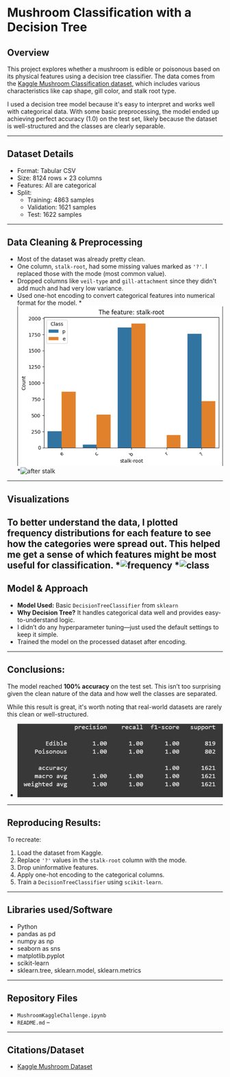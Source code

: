 # Mushroom Classification with a Decision Tree

## Overview

This project explores whether a mushroom is edible or poisonous based on its physical features using a decision tree classifier. The data comes from the [Kaggle Mushroom Classification dataset](https://www.kaggle.com/datasets/uciml/mushroom-classification/data), which includes various characteristics like cap shape, gill color, and stalk root type.  

I used a decision tree model because it's easy to interpret and works well with categorical data. With some basic preprocessing, the model ended up achieving perfect accuracy (1.0) on the test set, likely because the dataset is well-structured and the classes are clearly separable.

---

## Dataset Details

- Format: Tabular CSV
- Size: 8124 rows × 23 columns
- Features: All are categorical
- Split:  
  - Training: 4863 samples  
  - Validation: 1621 samples  
  - Test: 1622 samples

---

## Data Cleaning & Preprocessing

- Most of the dataset was already pretty clean.
- One column, `stalk-root`, had some missing values marked as `'?'`. I replaced those with the mode (most common value).
- Dropped columns like `veil-type` and `gill-attachment` since they didn't add much and had very low variance.
- Used one-hot encoding to convert categorical features into numerical format for the model.
*![stalk picture](stalk.png)
*![after stalk](afterstalk.png)
---

## Visualizations

To better understand the data, I plotted frequency distributions for each feature to see how the categories were spread out. This helped me get a sense of which features might be most useful for classification.
*![frequency](color.png)
*![class](classdist.png)
---

## Model & Approach

- **Model Used:** Basic `DecisionTreeClassifier` from `sklearn`
- **Why Decision Tree?** It handles categorical data well and provides easy-to-understand logic.
- I didn’t do any hyperparameter tuning—just used the default settings to keep it simple.
- Trained the model on the processed dataset after encoding.

---

## Conclusions:

The model reached **100% accuracy** on the test set. This isn’t too surprising given the clean nature of the data and how well the classes are separated.

While this result is great, it's worth noting that real-world datasets are rarely this clean or well-structured.
* ![accuracy](precision.png)
---

## Reproducing Results:

To recreate:
1. Load the dataset from Kaggle.
2. Replace `'?'` values in the `stalk-root` column with the mode.
3. Drop uninformative features.
4. Apply one-hot encoding to the categorical columns.
5. Train a `DecisionTreeClassifier` using `scikit-learn`.

---

## Libraries used/Software

- Python
- pandas as pd
- numpy as np
- seaborn as sns
- matplotlib.pyplot
- scikit-learn
- sklearn.tree, sklearn.model, sklearn.metrics

---

## Repository Files

- `MushroomKaggleChallenge.ipynb`  
- `README.md` – 

---

## Citations/Dataset

- [Kaggle Mushroom Dataset](https://www.kaggle.com/datasets/uciml/mushroom-classification/data)
